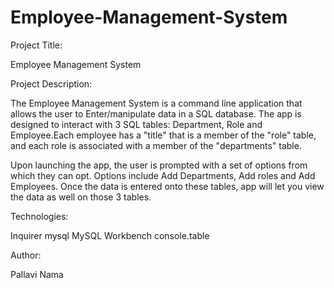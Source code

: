 # Employee-Management-System

Project Title:

Employee Management System

Project Description:

The Employee Management System is a command line application that allows the user to Enter/manipulate data in a SQL database. The app is designed to interact with 3 SQL tables: Department, Role and Employee.Each employee has a "title" that is a member of the "role" table, and each role is associated with a member of the "departments" table.

Upon launching the app, the user is prompted with a set of options from which they can opt. Options include Add Departments, Add roles and Add Employees. Once the data is entered onto these tables, app will let you view the data as well on those 3 tables.

Technologies:

Inquirer
mysql
MySQL Workbench
console.table

Author:

Pallavi Nama

